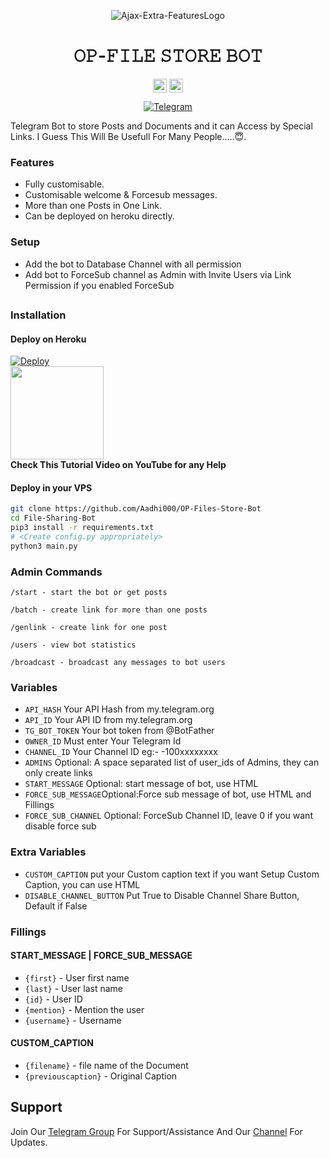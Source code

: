 <p align="center">
  <img src="assets/logo.png" alt="Ajax-Extra-FeaturesLogo">
</p>
<h1 align="center">
  <b>𝙾𝙿-𝙵𝙸𝙻𝙴 𝚂𝚃𝙾𝚁𝙴 𝙱𝙾𝚃</b>
</h1>
<div align="center">


<a href=https://youtu.be/kB9TkCs8cX0><img align="center" alt="YouTube" width="22px" src="https://cdn.jsdelivr.net/npm/simple-icons@v3/icons/youtube.svg" /></a>
<a href=https://www.instagram.com/_aadil_m__><img align="center" alt="Instagram" width="22px" src="https://unpkg.com/simple-icons@v6/icons/instagram.svg" /></a>
<p align="center">


<a href="https://t.me/Aadhi011"><img alt="Telegram" src="https://img.shields.io/badge/Aadhi-2CA5E0?style=for-the-badge&logo=telegram&logoColor=green"/></a>
</p>
</div>
Telegram Bot to store Posts and Documents and it can Access by Special Links.
I Guess This Will Be Usefull For Many People.....😇. 


### Features
- Fully customisable.
- Customisable welcome & Forcesub messages.
- More than one Posts in One Link.
- Can be deployed on heroku directly.

### Setup

- Add the bot to Database Channel with all permission
- Add bot to ForceSub channel as Admin with Invite Users via Link Permission if you enabled ForceSub 

##
### Installation
#### Deploy on Heroku
[![Deploy](https://www.herokucdn.com/deploy/button.svg)](https://heroku.com/deploy?template=https://github.com/Aadhhttps://github.com/Pavan574844/OP-Files-Store-Bot2)</br>
<a href="https://youtube.com/channel/UCf_dVNrilcT0V2R--HbYpMA">
  <img src="https://img.shields.io/badge/Subscribe-black?logo=youtube" width="149">
</a><br>
**Check This Tutorial Video on YouTube for any Help**<br>

#### Deploy in your VPS
````bash
git clone https://github.com/Aadhi000/OP-Files-Store-Bot
cd File-Sharing-Bot
pip3 install -r requirements.txt
# <Create config.py appropriately>
python3 main.py
````

### Admin Commands

```
/start - start the bot or get posts

/batch - create link for more than one posts

/genlink - create link for one post

/users - view bot statistics

/broadcast - broadcast any messages to bot users
```

### Variables

* `API_HASH` Your API Hash from my.telegram.org
* `API_ID` Your API ID from my.telegram.org
* `TG_BOT_TOKEN` Your bot token from @BotFather
* `OWNER_ID` Must enter Your Telegram Id
* `CHANNEL_ID` Your Channel ID eg:- -100xxxxxxxx
* `ADMINS` Optional: A space separated list of user_ids of Admins, they can only create links
* `START_MESSAGE` Optional: start message of bot, use HTML 
* `FORCE_SUB_MESSAGE`Optional:Force sub message of bot, use HTML and Fillings
* `FORCE_SUB_CHANNEL` Optional: ForceSub Channel ID, leave 0 if you want disable force sub

### Extra Variables

* `CUSTOM_CAPTION` put your Custom caption text if you want Setup Custom Caption, you can use HTML
* `DISABLE_CHANNEL_BUTTON` Put True to Disable Channel Share Button, Default if False

### Fillings
#### START_MESSAGE | FORCE_SUB_MESSAGE

* `{first}` - User first name
* `{last}` - User last name
* `{id}` - User ID
* `{mention}` - Mention the user
* `{username}` - Username

#### CUSTOM_CAPTION

* `{filename}` - file name of the Document
* `{previouscaption}` - Original Caption


## Support   
Join Our [Telegram Group](https://www.telegram.dog/OpusTechz) For Support/Assistance And Our [Channel](https://www.telegram.dog/OpusTechz) For Updates.   
   
